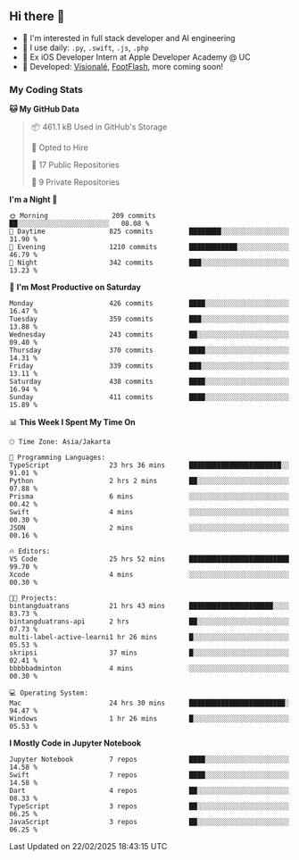 ## Hi there 👋

- 🤖 I'm interested in full stack developer and AI engineering
- 🌱 I use daily: `.py`, `.swift`, `.js`, `.php`
- 🍎 Ex iOS Developer Intern at Apple Developer Academy @ UC
- 🔨 Developed: [Visionalé](https://apps.apple.com/id/app/visional%C3%A9/id6737191146), [FootFlash](https://apps.apple.com/id/app/footflash/id6550905078), more coming soon!

### My Coding Stats

<!--START_SECTION:waka-->
**🐱 My GitHub Data** 

> 📦 461.1 kB Used in GitHub's Storage 
 > 
> 💼 Opted to Hire
 > 
> 📜 17 Public Repositories 
 > 
> 🔑 9 Private Repositories 
 > 
**I'm a Night 🦉** 

```text
🌞 Morning                209 commits         ██░░░░░░░░░░░░░░░░░░░░░░░   08.08 % 
🌆 Daytime                825 commits         ████████░░░░░░░░░░░░░░░░░   31.90 % 
🌃 Evening                1210 commits        ████████████░░░░░░░░░░░░░   46.79 % 
🌙 Night                  342 commits         ███░░░░░░░░░░░░░░░░░░░░░░   13.23 % 
```
📅 **I'm Most Productive on Saturday** 

```text
Monday                   426 commits         ████░░░░░░░░░░░░░░░░░░░░░   16.47 % 
Tuesday                  359 commits         ███░░░░░░░░░░░░░░░░░░░░░░   13.88 % 
Wednesday                243 commits         ██░░░░░░░░░░░░░░░░░░░░░░░   09.40 % 
Thursday                 370 commits         ████░░░░░░░░░░░░░░░░░░░░░   14.31 % 
Friday                   339 commits         ███░░░░░░░░░░░░░░░░░░░░░░   13.11 % 
Saturday                 438 commits         ████░░░░░░░░░░░░░░░░░░░░░   16.94 % 
Sunday                   411 commits         ████░░░░░░░░░░░░░░░░░░░░░   15.89 % 
```


📊 **This Week I Spent My Time On** 

```text
🕑︎ Time Zone: Asia/Jakarta

💬 Programming Languages: 
TypeScript               23 hrs 36 mins      ███████████████████████░░   91.01 % 
Python                   2 hrs 2 mins        ██░░░░░░░░░░░░░░░░░░░░░░░   07.88 % 
Prisma                   6 mins              ░░░░░░░░░░░░░░░░░░░░░░░░░   00.42 % 
Swift                    4 mins              ░░░░░░░░░░░░░░░░░░░░░░░░░   00.30 % 
JSON                     2 mins              ░░░░░░░░░░░░░░░░░░░░░░░░░   00.16 % 

🔥 Editors: 
VS Code                  25 hrs 52 mins      █████████████████████████   99.70 % 
Xcode                    4 mins              ░░░░░░░░░░░░░░░░░░░░░░░░░   00.30 % 

🐱‍💻 Projects: 
bintangduatrans          21 hrs 43 mins      █████████████████████░░░░   83.73 % 
bintangduatrans-api      2 hrs               ██░░░░░░░░░░░░░░░░░░░░░░░   07.73 % 
multi-label-active-learni1 hr 26 mins        █░░░░░░░░░░░░░░░░░░░░░░░░   05.53 % 
skripsi                  37 mins             █░░░░░░░░░░░░░░░░░░░░░░░░   02.41 % 
bbbbbadminton            4 mins              ░░░░░░░░░░░░░░░░░░░░░░░░░   00.30 % 

💻 Operating System: 
Mac                      24 hrs 30 mins      ████████████████████████░   94.47 % 
Windows                  1 hr 26 mins        █░░░░░░░░░░░░░░░░░░░░░░░░   05.53 % 
```

**I Mostly Code in Jupyter Notebook** 

```text
Jupyter Notebook         7 repos             ████░░░░░░░░░░░░░░░░░░░░░   14.58 % 
Swift                    7 repos             ████░░░░░░░░░░░░░░░░░░░░░   14.58 % 
Dart                     4 repos             ██░░░░░░░░░░░░░░░░░░░░░░░   08.33 % 
TypeScript               3 repos             ██░░░░░░░░░░░░░░░░░░░░░░░   06.25 % 
JavaScript               3 repos             ██░░░░░░░░░░░░░░░░░░░░░░░   06.25 % 
```




 Last Updated on 22/02/2025 18:43:15 UTC
<!--END_SECTION:waka-->

<!--
**nico-samuelson/nico-samuelson** is a ✨ _special_ ✨ repository because its `README.md` (this file) appears on your GitHub profile.

Here are some ideas to get you started:

- 🔭 I’m currently working on ...
- 🌱 I’m currently learning ...
- 👯 I’m looking to collaborate on ...
- 🤔 I’m looking for help with ...
- 💬 Ask me about ...
- 📫 How to reach me: ...
- 😄 Pronouns: ...
- ⚡ Fun fact: ...
-->
